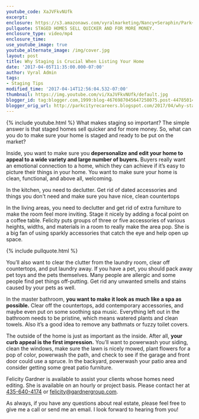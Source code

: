 ```yaml
---
youtube_code: XaJVFkvNUfk
excerpt:
enclosure: https://s3.amazonaws.com/vyralmarketing/Nancy+Seraphin/Park+City+Real+Estate+Careers-+Stage+Your+Home+for+a+Quick%252C+Lucrative+Sale.mp4
pullquote: STAGED HOMES SELL QUICKER AND FOR MORE MONEY.
enclosure_type: video/mp4
enclosure_time:
use_youtube_image: true
youtube_alternate_image: /img/cover.jpg
layout: post
title: Why Staging is Crucial When Listing Your Home
date: '2017-04-05T11:35:00.000-07:00'
author: Vyral Admin
tags:
- Staging Tips
modified_time: '2017-04-14T12:56:04.532-07:00'
thumbnail: https://img.youtube.com/vi/XaJVFkvNUfk/default.jpg
blogger_id: tag:blogger.com,1999:blog-4676987045647258075.post-4478501468085919129
blogger_orig_url: http://parkcityrecareers.blogspot.com/2017/04/why-staging-is-crucial-when-listing.html
---
```

{% include youtube.html %}
What makes staging so important? The simple answer is that staged homes sell quicker and for more money. So, what can you do to make sure your home is staged and ready to be put on the market?

Inside, you want to make sure you **depersonalize and edit your home to appeal to a wide variety and large number of buyers.** Buyers really want an emotional connection to a home, which they can achieve if it’s easy to picture their things in your home. You want to make sure your home is clean, functional, and above all, welcoming.

In the kitchen, you need to declutter. Get rid of dated accessories and things you don't need and make sure you have nice, clean countertops

In the living areas, you need to declutter and get rid of extra furniture to make the room feel more inviting. Stage it nicely by adding a focal point on a coffee table. Felicity puts groups of three or five accessories of various heights, widths, and materials in a room to really make the area pop. She is a big fan of using sparkly accessories that catch the eye and help open up space.

{% include pullquote.html %}

You’ll also want to clear the clutter from the laundry room, clear off countertops, and put laundry away. If you have a pet, you should pack away pet toys and the pets themselves. Many people are allergic and some people find pet things off-putting. Get rid any unwanted smells and stains caused by your pets as well.

In the master bathroom, **you want to make it look as much like a spa as possible.** Clear off the countertops, add contemporary accessories, and maybe even put on some soothing spa music. Everything left out in the bathroom needs to be pristine, which means watered plants and clean towels. Also it’s a good idea to remove any bathmats or fuzzy toilet covers.

The outside of the home is just as important as the inside. After all, **your curb appeal is the first impression.** You’ll want to powerwash your siding, clean the windows, make sure the lawn is nicely mowed, plant flowers for a pop of color, powerwash the path, and check to see if the garage and front door could use a spruce. In the backyard, powerwash your patio area and consider getting some great patio furniture.

Felicity Gardner is available to assist your clients whose homes need editing.  She is available on an hourly or project basis. Please contact her at <a href="tel:435-640-4174">435-640-4174</a> or <a href="mailto:felicity@gardnergroup.com">felicity@gardnergroup.com</a>.

As always, if you have any questions about real estate, please feel free to give me a call or send me an email. I look forward to hearing from you!
